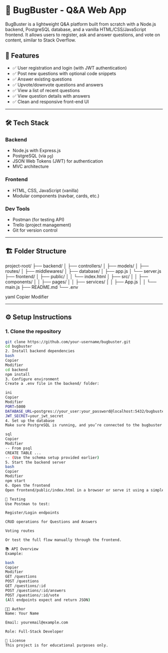 # 🐛 BugBuster - Q&A Web App

BugBuster is a lightweight Q&A platform built from scratch with a Node.js backend, PostgreSQL database, and a vanilla HTML/CSS/JavaScript frontend. It allows users to register, ask and answer questions, and vote on content, similar to Stack Overflow.

## 🚀 Features

- ✅ User registration and login (with JWT authentication)
- ✅ Post new questions with optional code snippets
- ✅ Answer existing questions
- ✅ Upvote/downvote questions and answers
- ✅ View a list of recent questions
- ✅ View question details with answers
- ✅ Clean and responsive front-end UI

---

## 🛠️ Tech Stack

### Backend
- Node.js with Express.js
- PostgreSQL (via `pg`)
- JSON Web Tokens (JWT) for authentication
- MVC architecture

### Frontend
- HTML, CSS, JavaScript (vanilla)
- Modular components (navbar, cards, etc.)

### Dev Tools
- Postman (for testing API)
- Trello (project management)
- Git for version control

---

## 🏗️ Folder Structure

project-root/
├── backend/
│ ├── controllers/
│ ├── models/
│ ├── routes/
│ ├── middlewares/
│ ├── database/
│ ├── app.js
│ └── server.js
├── frontend/
│ ├── public/
│ │ └── index.html
│ ├── src/
│ │ ├── components/
│ │ ├── pages/
│ │ ├── services/
│ │ ├── App.js
│ │ └── main.js
├── README.md
└── .env

yaml
Copier
Modifier

---

## ⚙️ Setup Instructions

### 1. Clone the repository
```bash
git clone https://github.com/your-username/bugbuster.git
cd bugbuster
2. Install backend dependencies
bash
Copier
Modifier
cd backend
npm install
3. Configure environment
Create a .env file in the backend/ folder:

ini
Copier
Modifier
PORT=5000
DATABASE_URL=postgres://your_user:your_password@localhost:5432/bugbuster
JWT_SECRET=your_jwt_secret
4. Set up the database
Make sure PostgreSQL is running, and you’re connected to the bugbuster database:

sql
Copier
Modifier
-- From psql
CREATE TABLE ...
-- (Use the schema setup provided earlier)
5. Start the backend server
bash
Copier
Modifier
npm start
6. Open the frontend
Open frontend/public/index.html in a browser or serve it using a simple HTTP server.

🧪 Testing
Use Postman to test:

Register/Login endpoints

CRUD operations for Questions and Answers

Voting routes

Or test the full flow manually through the frontend.

📚 API Overview
Example:

bash
Copier
Modifier
GET /questions
POST /questions
GET /questions/:id
POST /questions/:id/answers
POST /questions/:id/vote
(All endpoints expect and return JSON)

👨‍💻 Author
Name: Your Name

Email: youremail@example.com

Role: Full-Stack Developer

📄 License
This project is for educational purposes only.
